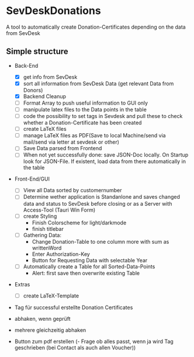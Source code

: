 # SevDeskDonations

 A tool to automatically create Donation-Certificates depending on the data from SevDesk

## Simple structure

- Back-End
  - [x] get info from SevDesk
  - [x] sort all information from SevDesk Data (get relevant Data from Donors)
  - [x] Backend Cleanup
  - [ ] Format Array to push useful information to GUI only
  <!-- - [ ] code the possibility to change wrong Data in the GUI and push to sevDesk -->
    <!-- - List all Data of specific user to be changend/corrected and then saved -->
  - [ ] manipulate latex files to the Data points in the table
  - [ ] code the possibility to set tags in Sevdesk and pull these to check whether a Donation-Certificate has been created
  - [ ] create LaTeX files
  - [ ] manage LaTeX files as PDF(Save to local Machine/send via mail/send via letter at sevdesk or other)
  - [ ] Save Data parsed from Frontend
  - [ ] When not yet successfully done: save JSON-Doc locally. On Startup look for JSON-File. If existent, load data from there automatically in the table

- Front-End/GUI
  - [ ] View all Data sorted by customernumber
  - [ ] Determine wether application is Standanlone and saves changed data and status to SevDesk before closing or as a Server with Access-Tool (Tauri Win Form)
  - [ ] create Styling
    - Finish Colorscheme for light/darkmode
    - finish titlebar
  - [ ] Gathering Data:
    - Change Donation-Table to one column more with sum as writtenWord
    - Enter Authorization-Key
    - Button for Requesting Data with selectable Year
  - [ ] Automatically create a Table for all Sorted-Data-Points
    - Alert: first save then overwrite existing Table

- Extras
  - [ ] create LaTeX-Template

- Tag für successful erstellte Donation Certificates

- abhaken, wenn geprüft
- mehrere gleichzeitig abhaken
- Button zum pdf erstellen
(- Frage ob alles passt, wenn ja wird Tag geschrieben (bei Contact als auch allen Voucher))
